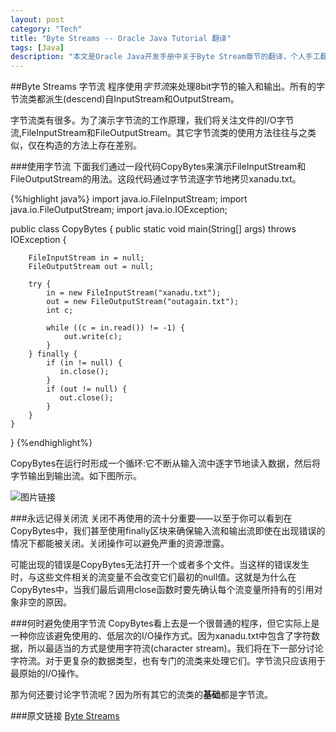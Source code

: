 ```yaml
---
layout: post    
category: "Tech"   
title: "Byte Streams -- Oracle Java Tutorial 翻译"      
tags: [Java]    
description: "本文是Oracle Java开发手册中关于Byte Stream章节的翻译，个人手工翻译，非转载。"
---
```


##Byte Streams 字节流
程序使用*字节流*来处理8bit字节的输入和输出。所有的字节流类都派生(descend)自InputStream和OutputStream。  

字节流类有很多。为了演示字节流的工作原理，我们将关注文件的I/O字节流,FileInputStream和FileOutputStream。其它字节流类的使用方法往往与之类似，仅在构造的方法上存在差别。  

###使用字节流
下面我们通过一段代码CopyBytes来演示FileInputStream和FileOutputStream的用法。这段代码通过字节流逐字节地拷贝xanadu.txt。  

{%highlight java%}
import java.io.FileInputStream;
import java.io.FileOutputStream;
import java.io.IOException;

public class CopyBytes {
	   public static void main(String[] args) throws IOException {

        FileInputStream in = null;
        FileOutputStream out = null;

        try {
            in = new FileInputStream("xanadu.txt");
            out = new FileOutputStream("outagain.txt");
            int c;

            while ((c = in.read()) != -1) {
                out.write(c);
            }
        } finally {
            if (in != null) {
               in.close();
            }
            if (out != null) {
               out.close();
            }
        }
    }
}
{%endhighlight%}

CopyBytes在运行时形成一个循环:它不断从输入流中逐字节地读入数据，然后将字节输出到输出流。如下图所示。  

![图片链接](http://docs.oracle.com/javase/tutorial/figures/essential/byteStream.gif "Byte Stream")  

###永远记得关闭流
关闭不再使用的流十分重要——以至于你可以看到在CopyBytes中，我们甚至使用finally区块来确保输入流和输出流即使在出现错误的情况下都能被关闭。关闭操作可以避免严重的资源泄露。  

可能出现的错误是CopyBytes无法打开一个或者多个文件。当这样的错误发生时，与这些文件相关的流变量不会改变它们最初的null值。这就是为什么在CopyBytes中，当我们最后调用close函数时要先确认每个流变量所持有的引用对象非空的原因。  

###何时避免使用字节流
CopyBytes看上去是一个很普通的程序，但它实际上是一种你应该避免使用的、低层次的I/O操作方式。因为xanadu.txt中包含了字符数据，所以最适当的方式是使用字符流(character stream)。我们将在下一部分讨论字符流。对于更复杂的数据类型，也有专门的流类来处理它们。字节流只应该用于最原始的I/O操作。  

那为何还要讨论字节流呢？因为所有其它的流类的**基础**都是字节流。  

###原文链接
[Byte Streams](http://docs.oracle.com/javase/tutorial/essential/io/bytestreams.html)

